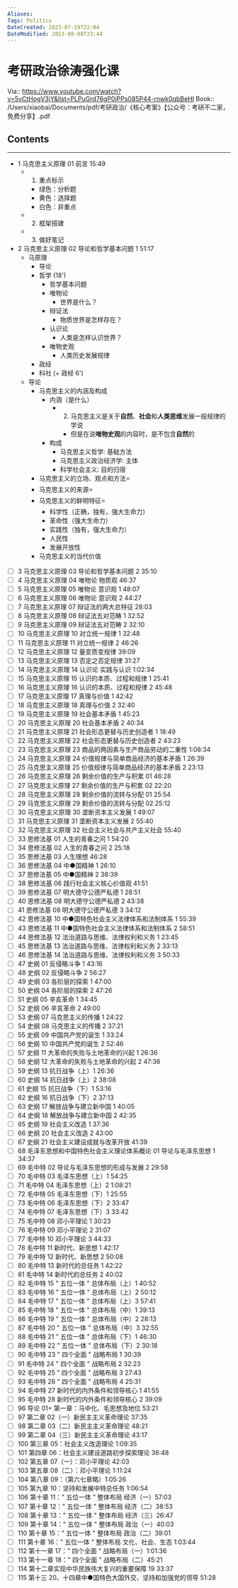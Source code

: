 ```yaml
---
Aliases: 
Tags: Politics
DateCreated: 2023-07-19T22:04
DateModified: 2023-08-08T23:44
---
```

# 考研政治徐涛强化课
Via:: https://www.youtube.com/watch?v=5vCtHogV3jY&list=PLPuGrd76gP0iPPs085P44-rnwk0qbBeHI
Book:: /Users/xiaobai/Documents/pdf/考研政治/《核心考案》【公众号：考研不二家，免费分享】.pdf

## Contents
---
- 1 马克思主义原理 01 前言 15:49
	- 1. 重点标示
		- 绿色：分析题
		- 黄色：选择题
		- 白色：非重点
	- 2. 框架搭建
	- 3. 做好笔记
- 2 马克思主义原理 02 导论和哲学基本问题 1 51:17
	- 马原理
		- 导论
		- 哲学 (18')
			- 哲学基本问题
			- 唯物论
				- 世界是什么？
			- 辩证法
				- 物质世界是怎样存在？
			- 认识论
				- 人类是怎样认识世界？
			- 唯物史观
				- 人类历史发展规律
		- 政经
		- 科社 (+ 政经 6')
	- 导论
		- 马克思主义的内涵及构成
			- 内涵（是什么）
				- 2. 马克思主义是关于**自然**、**社会**和**人类思维**发展一般规律的学说
					- 但是在说**唯物史观**的内容时，是不包含**自然**的
			- 构成
				- 马克思主义哲学: 基础方法
				- 马克思主义政治经济学: 主体
				- 科学社会主义: 目的归宿
		- 马克思主义的立场、观点和方法⭐
		- 马克思主义的来源⭐
		- 马克思主义的鲜明特征⭐
			- 科学性（正确，独有，强大生命力）
			- 革命性（强大生命力）
			- 实践性（独有，强大生命力）
			- 人民性
			- 发展开放性
		- 马克思主义的当代价值
- [ ] 3 马克思主义原理 03 导论和哲学基本问题 2 35:10
- [ ] 4 马克思主义原理 04 唯物论 物质观 46:37
- [ ] 5 马克思主义原理 05 唯物论 意识观 1 48:07
- [ ] 6 马克思主义原理 06 唯物论 意识观 2 44:27
- [ ] 7 马克思主义原理 07 辩证法的两大总特征 28:03
- [ ] 8 马克思主义原理 08 辩证法五对范畴 1 32:52
- [ ] 9 马克思主义原理 09 辩证法五对范畴 2 32:10
- [ ] 10 马克思主义原理 10 对立统一规律 1 32:48
- [ ] 11 马克思主义原理 11 对立统一规律 2 46:26
- [ ] 12 马克思主义原理 12 量变质变规律 39:09
- [ ] 13 马克思主义原理 13 否定之否定规律 31:27
- [ ] 14 马克思主义原理 14 认识论 实践与认识 1:02:34
- [ ] 15 马克思主义原理 15 认识的本质、过程和规律 1 25:41
- [ ] 16 马克思主义原理 16 认识的本质、过程和规律 2 45:48
- [ ] 17 马克思主义原理 17 真理与价值 1 42:42
- [ ] 18 马克思主义原理 18 真理与价值 2 32:40
- [ ] 19 马克思主义原理 19 社会基本矛盾 1 45:23
- [ ] 20 马克思主义原理 20 社会基本矛盾 2 40:34
- [ ] 21 马克思主义原理 21 社会形态更替与历史创造者 1 18:49
- [ ] 22 马克思主义原理 22 社会形态更替与历史创造者 2 43:23
- [ ] 23 马克思主义原理 23 商品的两因素与生产商品劳动的二重性 1:08:34
- [ ] 24 马克思主义原理 24 价值规律与简单商品经济的基本矛盾 1 26:39
- [ ] 25 马克思主义原理 25 价值规律与简单商品经济的基本矛盾 2 23:13
- [ ] 26 马克思主义原理 26 剩余价值的生产与积累 01 46:28
- [ ] 27 马克思主义原理 27 剩余价值的生产与积累 02 22:20
- [ ] 28 马克思主义原理 28 剩余价值的流转与分配 01 25:54
- [ ] 29 马克思主义原理 29 剩余价值的流转与分配 02 25:12
- [ ] 30 马克思主义原理 30 垄断资本主义发展 1 49:07
- [ ] 31 马克思主义原理 31 垄断资本主义发展 2 55:40
- [ ] 32 马克思主义原理 32 社会主义社会与共产主义社会 55:40
- [ ] 33 思修法基 01 人生的青春之问 1 54:20
- [ ] 34 思修法基 02 人生的青春之问 2 25:18
- [ ] 35 思修法基 03 人生理想 46:28
- [ ] 36 思修法基 04 中●国精神 1 26:10
- [ ] 37 思修法基 05 中●国精神 2 36:39
- [ ] 38 思修法基 06 践行社会主义核心价值观 41:51
- [ ] 39 思修法基 07 明大德守公德严私德 1 28:51
- [ ] 40 思修法基 08 明大德守公德严私德 2 43:38
- [ ] 41 思修法基 09 明大德守公德严私德 3 34:12
- [ ] 42 思修法基 10 中●国特色社会主义法律体系和法制体系 1 55:39
- [ ] 43 思修法基 11 中●国特色社会主义法律体系和法制体系 2 58:51
- [ ] 44 思修法基 12 法治道路与思维、法律权利和义务 1 23:45
- [ ] 45 思修法基 13 法治道路与思维、法律权利和义务 2 33:13
- [ ] 46 思修法基 14 法治道路与思维、法律权利和义务 3 50:33
- [ ] 47 史纲 01 反侵略斗争 1 43:16
- [ ] 48 史纲 02 反侵略斗争 2 56:27
- [ ] 49 史纲 03 各阶层的探索 1 47:00
- [ ] 50 史纲 04 各阶层的探索 2 47:26
- [ ] 51 史纲 05 辛亥革命 1 34:45
- [ ] 52 史纲 06 辛亥革命 2 49:00
- [ ] 53 史纲 07 马克思主义的传播 1 24:22
- [ ] 54 史纲 08 马克思主义的传播 2 37:21
- [ ] 55 史纲 09 中国共产党的诞生 1 33:24
- [ ] 56 史纲 10 中国共产党的诞生 2 52:46
- [ ] 57 史纲 11 大革命的失败与土地革命的兴起 1 26:36
- [ ] 58 史纲 12 大革命的失败与土地革命的兴起 2 47:36
- [ ] 59 史纲 13 抗日战争（上）1 26:36
- [ ] 60 史纲 14 抗日战争（上）2 38:08
- [ ] 61 史纲 15 抗日战争（下）1 53:16
- [ ] 62 史纲 16 抗日战争（下）2 37:13
- [ ] 63 史纲 17 解放战争与建立新中国 1 40:05
- [ ] 64 史纲 18 解放战争与建立新中国 2 42:35
- [ ] 65 史纲 19 社会主义改造 1 37:36
- [ ] 66 史纲 20 社会主义改造 2 43:00
- [ ] 67 史纲 21 社会主义建设成就与改革开放 41:39
- [ ] 68 毛泽东思想和中国特色社会主义理论体系概论 01 导论与毛泽东思想 1 34:37
- [ ] 69 毛中特 02 导论与毛泽东思想的形成与发展 2 29:58
- [ ] 70 毛中特 03 毛泽东思想（上）1 54:25
- [ ] 71 毛中特 04 毛泽东思想（上）2 1:08:21
- [ ] 72 毛中特 05 毛泽东思想（下）1 25:55
- [ ] 73 毛中特 06 毛泽东思想（下）2 33:47
- [ ] 74 毛中特 07 毛泽东思想（下）3 33:42
- [ ] 75 毛中特 08 邓小平理论 1 30:23
- [ ] 76 毛中特 09 邓小平理论 2 31:07
- [ ] 77 毛中特 10 邓小平理论 3 44:33
- [ ] 78 毛中特 11 新时代、新思想 1 42:17
- [ ] 79 毛中特 12 新时代、新思想 2 50:08
- [ ] 80 毛中特 13 新时代的总任务 1 42:22
- [ ] 81 毛中特 14 新时代的总任务 2 40:02
- [ ] 82 毛中特 15 " 五位一体 " 总体布局（上）1 40:52
- [ ] 83 毛中特 16 " 五位一体 " 总体布局（上）2 50:12
- [ ] 84 毛中特 17 " 五位一体 " 总体布局（上）3 57:41
- [ ] 85 毛中特 18 " 五位一体 " 总体布局（中）1 39:13
- [ ] 86 毛中特 19 " 五位一体 " 总体布局（中）2 28:13
- [ ] 87 毛中特 20 " 五位一体 " 总体布局（中）3 32:55
- [ ] 88 毛中特 21 " 五位一体 " 总体布局（下）1 46:30
- [ ] 89 毛中特 22 " 五位一体 " 总体布局（下）2 30:18
- [ ] 90 毛中特 23 " 四个全面 " 战略布局 1 30:39
- [ ] 91 毛中特 24 " 四个全面 " 战略布局 2 32:23
- [ ] 92 毛中特 25 " 四个全面 " 战略布局 3 27:43
- [ ] 93 毛中特 26 " 四个全面 " 战略布局 4 25:31
- [ ] 94 毛中特 27 新时代的内外条件和领导核心 1 41:55
- [ ] 95 毛中特 28 新时代的内外条件和领导核心 2 39:09
- [ ] 96 导论 01+ 第一章：马中化、毛思想及地位 53:21
- [ ] 97 第二章 02（一）新民主主义革命理论 37:35
- [ ] 98 第二章 03（二）新民主主义革命理论 48:21
- [ ] 99 第二章 04（三）新民主主义革命理论 43:17
- [ ] 100 第三章 05：社会主义改造理论 1:09:35
- [ ] 101 第四章 06：社会主义建设道路初步探索理论 36:48
- [ ] 102 第五章 07（一）：邓小平理论 42:03
- [ ] 103 第五章 08（二）：邓小平理论 1:11:24
- [ ] 104 第八章 09：（第六七章略）1:05:26
- [ ] 105 第九章 10：坚持和发展中特总任务 1:06:54
- [ ] 106 第十章 11：" 五位一体 " 整体布局 经济（一）57:03
- [ ] 107 第十章 12：" 五位一体 " 整体布局 经济（二）38:53
- [ ] 108 第十章 13：" 五位一体 " 整体布局 经济（三）26:47
- [ ] 109 第十章 14：" 五位一体 " 整体布局 政治（一）40:03
- [ ] 110 第十章 15：" 五位一体 " 整体布局 政治（二）39:01
- [ ] 111 第十章 16：" 五位一体 " 整体布局 文化、社会、生态 1:03:44
- [ ] 112 第十一章 17：" 四个全面 " 战略布局（一）1:01:36
- [ ] 113 第十一章 18：" 四个全面 " 战略布局（二）45:21
- [ ] 114 第十二章实现中华民族伟大复兴的重要保障 19 33:37
- [ ] 115 第十三 20、十四章中●国特色大国外交、坚持和加强党的领导 51:28
